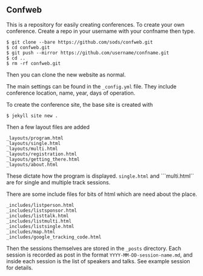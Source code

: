 Confweb
---

This is a repository for easily creating conferences. To create your own conference. Create a repo in your username with your confname then type.

```
$ git clone --bare https://github.com/sods/confweb.git
$ cd confweb.git
$ git push --mirror https://github.com/username/confname.git
$ cd ..
$ rm -rf confweb.git
```

Then you can clone the new website as normal.

The main settings can be found in the ```_config.yml``` file. They include conference location, name, year, days of operation.

To create the conference site, the base site is created with

```
$ jekyll site new .
```

Then a few layout files are added

```
_layouts/program.html
_layouts/single.html
_layouts/multi.html
_layouts/registration.html
_layouts/getting_there.html
_layouts/about.html
```

These dictate how the program is displayed. ```single.html``` and ```multi.html`` are for single and multiple track sessions. 

There are some include files for bits of html which are need about the place.

```
_includes/listperson.html
_includes/listsponsor.html
_includes/listtalk.html
_includes/listmulti.html
_includes/listsingle.html
_includes/map.html
_includes/google_tracking_code.html
```

Then the sessions themselves are stored in the ```_posts``` directory. Each session is recorded as post in the format ```YYYY-MM-DD-session-name.md```, and inside each session is the list of speakers and talks. See example session for details.
